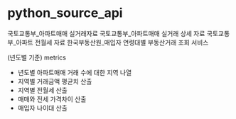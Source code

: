# python_source_api

국토교통부_아파트매매 실거래자료
국토교통부_아파트매매 실거래 상세 자료
국토교통부_아파트 전월세 자료
한국부동산원_매입자 연령대별 부동산거래 조회 서비스


(년도별 기준) metrics
- 년도별 아파트매매 거래 수에 대한 지역 나열
- 지역별 거래금액 평균치 산출
- 지역별 전월세 산출
- 매매와 전세 가격차이 산출
- 매입자 나이대 산출
